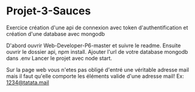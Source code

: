 # Projet-3-Sauces
Exercice création d'une api de connexion avec token d'authentification et création d'une database avec mongodb

D'abord ouvrir Web-Developer-P6-master et suivre le readme.
Ensuite ouvrir le dossier api, npm install.
Ajouter l'url de votre database mongodb dans .env
Lancer le projet avec node start.

Sur la page web vous n'etes pas obligé d'entré une véritable adresse mail mais il faut qu'elle comporte les éléments valide d'une adresse mail!
Ex: 1234@tatata.mail
